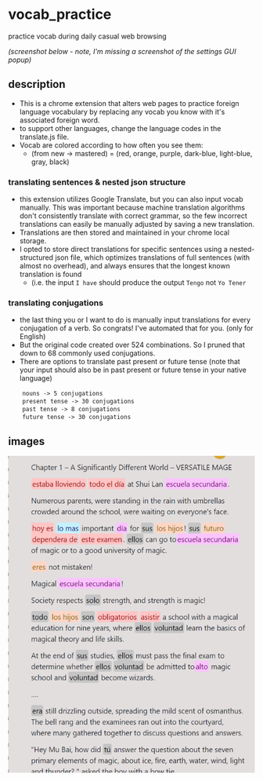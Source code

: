 # vocab_practice

practice vocab during daily casual web browsing

*(screenshot below - note, I'm missing a screenshot of the settings GUI popup)*

## description
- This is a chrome extension that alters web pages to practice foreign language vocabulary by replacing any vocab you know with it's associated foreign word.
- to support other languages, change the language codes in the translate.js file. 
- Vocab are colored according to how often you see them: 
    - (from new -> mastered) = (red, orange, purple, dark-blue, light-blue, gray, black)

### translating sentences & nested json structure
- this extension utilizes Google Translate, but you can also input vocab manually. This was important because machine translation algorithms don't consistently translate with correct grammar, so the few incorrect translations can easily be manually adjusted by saving a new translation.
- Translations are then stored and maintained in your chrome local storage. 
- I opted to store direct translations for specific sentences using a nested-structured json file, which optimizes translations of full sentences (with almost no overhead), and always ensures that the longest known translation is found
    - (i.e. the input  `I have`  should produce the output  `Tengo`  not  `Yo Tener`

### translating conjugations
- the last thing you or I want to do is manually input translations for every conjugation of a verb. So congrats! I've automated that for you. (only for English)
- But the original code created over 524 combinations. So I pruned that down to 68 commonly used conjugations.
- There are options to translate past present or future tense (note that your input should also be in past present or future tense in your native language)
```
    nouns -> 5 conjugations
    present tense -> 30 conjugations
    past tense -> 8 conjugations
    future tense -> 30 conjugations
```



## images
![alt text](https://github.com/anti-h3r0/vocab_practice/blob/main/screenshots/alpha%20testing.png)
